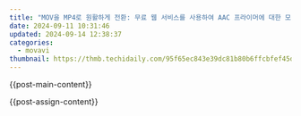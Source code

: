 ```yaml
---
title: "MOV을 MP4로 원활하게 전환: 무료 웹 서비스를 사용하여 AAC 프라이머에 대한 모바일화"
date: 2024-09-11 10:31:46
updated: 2024-09-14 12:38:37
categories:
  - movavi
thumbnail: https://thmb.techidaily.com/95f65ec843e39dc81b80b6ffcbfef45d788958cee2b82fb5803fb90b93482a66.jpg
---
```


{{post-main-content}}

<ins class="adsbygoogle"
     style="display:block"
     data-ad-format="autorelaxed"
     data-ad-client="ca-pub-7571918770474297"
     data-ad-slot="1223367746"></ins>

{{post-assign-content}}

<ins class="adsbygoogle"
     style="display:block"
     data-ad-client="ca-pub-7571918770474297"
     data-ad-slot="8358498916"
     data-ad-format="auto"
     data-full-width-responsive="true"></ins>
